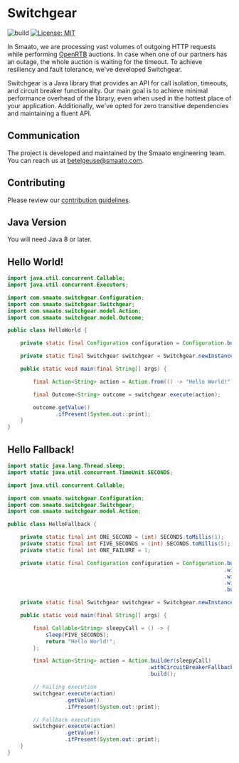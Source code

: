 # Switchgear

![build](https://github.com/smaato/switchgear/workflows/build/badge.svg?branch=master)
[![License: MIT](https://img.shields.io/badge/License-MIT-yellow.svg)](https://opensource.org/licenses/MIT)

In Smaato, we are processing vast volumes of outgoing HTTP requests while performing [OpenRTB](https://iabtechlab.com/standards/openrtb/) auctions. In case when one of our partners has an outage, the whole auction is waiting for the timeout. To achieve resiliency and fault tolerance, we've developed Switchgear.

Switchgear is a Java library that provides an API for call isolation, timeouts, and circuit breaker functionality. Our main goal is to achieve minimal performance overhead of the library, even when used in the hottest place of your application. Additionally, we've opted for zero transitive dependencies and maintaining a fluent API.

## Communication
The project is developed and maintained by the Smaato engineering team. You can reach us at <betelgeuse@smaato.com>.

## Contributing
Please review our [contribution guidelines](https://github.com/smaato/switchgear/blob/master/CONTRIBUTING.md).

## Java Version
You will need Java 8 or later.

## Hello World!
```java
import java.util.concurrent.Callable;
import java.util.concurrent.Executors;

import com.smaato.switchgear.Configuration;
import com.smaato.switchgear.Switchgear;
import com.smaato.switchgear.model.Action;
import com.smaato.switchgear.model.Outcome;

public class HelloWorld {

    private static final Configuration configuration = Configuration.builder().build();

    private static final Switchgear switchgear = Switchgear.newInstance(configuration);

    public static void main(final String[] args) {

        final Action<String> action = Action.from(() -> "Hello World!");

        final Outcome<String> outcome = switchgear.execute(action);

        outcome.getValue()
               .ifPresent(System.out::print);
    }
}
```

## Hello Fallback!
```java
import static java.lang.Thread.sleep;
import static java.util.concurrent.TimeUnit.SECONDS;

import java.util.concurrent.Callable;

import com.smaato.switchgear.Configuration;
import com.smaato.switchgear.Switchgear;
import com.smaato.switchgear.model.Action;

public class HelloFallback {

    private static final int ONE_SECOND = (int) SECONDS.toMillis(1);
    private static final int FIVE_SECONDS = (int) SECONDS.toMillis(5);
    private static final int ONE_FAILURE = 1;

    private static final Configuration configuration = Configuration.builder()
                                                                    .withDefaultTimeoutInMillis(ONE_SECOND)
                                                                    .withCircuitOpenTimeInMillis(FIVE_SECONDS)
                                                                    .withMaxConsecutiveFailuresAllowed(ONE_FAILURE)
                                                                    .build();

    private static final Switchgear switchgear = Switchgear.newInstance(configuration);

    public static void main(final String[] args) {

        final Callable<String> sleepyCall = () -> {
            sleep(FIVE_SECONDS);
            return "Hello World!";
        };

        final Action<String> action = Action.builder(sleepyCall)
                                            .withCircuitBreakerFallback(failure -> "Hello Fallback!")
                                            .build();

        // Failing execution
        switchgear.execute(action)
                  .getValue()
                  .ifPresent(System.out::print);

        // Fallback execution
        switchgear.execute(action)
                  .getValue()
                  .ifPresent(System.out::print);
    }
}
```
